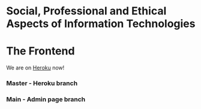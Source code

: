 # Social, Professional and Ethical Aspects of Information Technologies
# The Frontend

We are on [Heroku](oxbaa.herokuapp.com) now!

### Master - Heroku branch
### Main - Admin page branch
